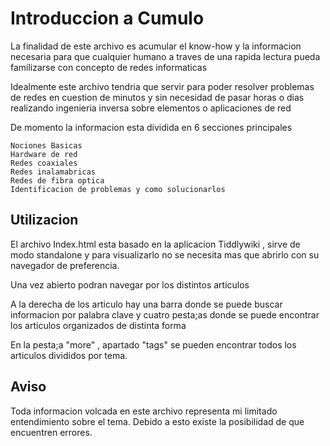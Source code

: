# Introduccion a Cumulo

La finalidad de este archivo es acumular el know-how y la informacion necesaria para que cualquier humano a traves de una rapida lectura pueda familizarse con concepto de redes informaticas

Idealmente este archivo tendria que servir para poder resolver problemas de redes en cuestion de minutos y sin necesidad de pasar horas o dias realizando ingenieria inversa sobre elementos o aplicaciones de red

De momento la informacion esta dividida en 6 secciones principales

    Nociones Basicas
    Hardware de red
    Redes coaxiales
    Redes inalamabricas
    Redes de fibra optica
    Identificacion de problemas y como solucionarlos

## Utilizacion

El archivo Index.html esta basado en la aplicacion Tiddlywiki , sirve de modo standalone y para visualizarlo no se necesita mas que abrirlo con su navegador de preferencia. 

Una vez abierto podran navegar por los distintos articulos

A la derecha de los articulo hay una barra donde se puede buscar informacion por palabra clave y cuatro pesta;as donde se puede encontrar los articulos organizados de distinta forma

En la pesta;a "more" , apartado "tags" se pueden encontrar todos los articulos divididos por tema.

## Aviso

Toda informacion volcada en este archivo representa mi limitado entendimiento sobre el tema. Debido a esto existe la posibilidad de que encuentren errores.
